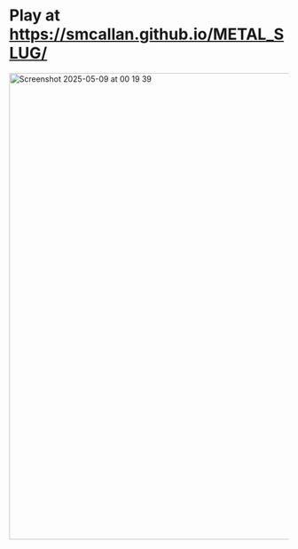 # Play at  https://smcallan.github.io/METAL_SLUG/

<img width="840" alt="Screenshot 2025-05-09 at 00 19 39" src="https://github.com/user-attachments/assets/dda143e0-75c0-4e0a-8922-976c2f0e2200" />
